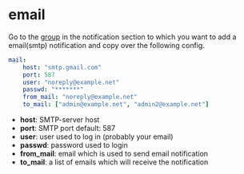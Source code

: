 # email

Go to the [group](group.md) in the notification section to which you want to add a email(smtp) notification and copy over the following config.

```yml
mail:
    host: "smtp.gmail.com"
    port: 587
    user: "noreply@example.net"
    passwd: "*******"
    from_mail: "noreply@example.net"
    to_mail: ["admin@example.net", "admin2@example.net"]
```
 - **host**: SMTP-server host
 - **port**: SMTP port default: 587
 - **user**: user used to log in (probably your email)
 - **passwd**: password used to login
 - **from_mail**: email which is used to send email notification
 - **to_mail**: a list of emails which will receive the notification